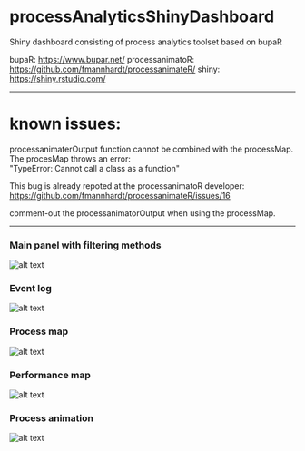 # processAnalyticsShinyDashboard
Shiny dashboard consisting of process analytics toolset based on bupaR

bupaR: https://www.bupar.net/
processanimatoR: https://github.com/fmannhardt/processanimateR/
shiny: https://shiny.rstudio.com/

___

# known issues:
processanimaterOutput function cannot be combined with the processMap. The procesMap throws an error:  
"TypeError: Cannot call a class as a function"  
  
This bug is already repoted at the processanimatoR developer: https://github.com/fmannhardt/processanimateR/issues/16  
  
comment-out the processanimatorOutput when using the processMap.

___

### Main panel with filtering methods
![alt text](https://raw.githubusercontent.com/kooskaspers/processAnalyticsShinyDashboard/master/md/main.png "Main panel")
### Event log
![alt text](https://raw.githubusercontent.com/kooskaspers/processAnalyticsShinyDashboard/master/md/event-log.png "Event log")
### Process map
![alt text](https://raw.githubusercontent.com/kooskaspers/processAnalyticsShinyDashboard/master/md/process-map.png "Process map")
### Performance map
![alt text](https://raw.githubusercontent.com/kooskaspers/processAnalyticsShinyDashboard/master/md/performance-map.png "Performance map")
### Process animation
![alt text](https://raw.githubusercontent.com/kooskaspers/processAnalyticsShinyDashboard/master/md/process-animation.png "Process animation")